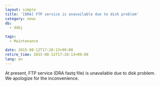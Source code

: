 ```yaml
---
layout: simple
title: '[DRA] FTP service is unavailable due to disk problem'
category: news
db:
  - ddbj

tags:
  - Maintenance

date: 2015-08-12T17:28:13+09:00
retire_time: 2015-08-12T17:28:13+09:00
lang: en
---
```


<p>At present, FTP service (DRA fastq file) is unavailable due to disk problem.<br>We apologize for the inconvenience.</p>
